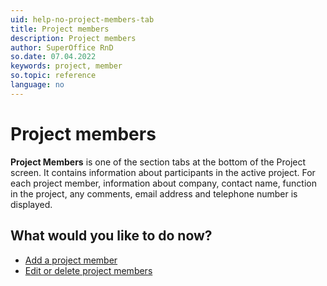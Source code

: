 ```yaml
---
uid: help-no-project-members-tab
title: Project members
description: Project members
author: SuperOffice RnD
so.date: 07.04.2022
keywords: project, member
so.topic: reference
language: no
---
```


# Project members

**Project Members** is one of the section tabs at the bottom of the Project screen. It contains information about participants in the active project. For each project member, information about company, contact name, function in the project, any comments, email address and telephone number is displayed.

## What would you like to do now?

* [Add a project member][1]
* [Edit or delete project members][3]

<!-- Referenced links -->
[1]: ../project-members/add.md
[3]: ../project-members/edit.md

<!-- Referenced images -->

